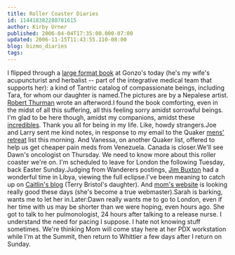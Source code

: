 ```yaml
---
title: Roller Coaster Diaries
id: 114418382280781615
author: Kirby Urner
published: 2006-04-04T17:35:00.000-07:00
updated: 2006-11-15T11:43:55.110-08:00
blog: bizmo_diaries
tags: 
---
```


I flipped through a [large format book](http://www.amazon.com/gp/product/0935112596/102-8834637-6402554) at Gonzo's today (he's my wife's acupuncturist and herbalist -- part of the integrative medical team that supports her):  a kind of Tantric catalog of compassionate beings, including Tara, for whom our daughter is named.The pictures are by a Nepalese artist.  [Robert Thurman](http://controlroom.blogspot.com/2006/01/one-movie.html) wrote an afterword.I found the book comforting, even in the midst of all this suffering, all this feeling sorry amidst sorrowful beings.  I'm glad to be here though, amidst my companions, amidst these [incredibles](http://mybizmo.blogspot.com/2005/02/incredibles-movie-review.html).  Thank you all for being in my life.  Like, howdy strangers.Joe and Larry sent me kind notes, in response to my email to the Quaker [mens' retreat](http://mybizmo.blogspot.com/2006/03/mens-retreat.html) list this morning.  And Vanessa, on another Quaker list, offered to help us get cheaper pain meds from Venezuela.  Canada is closer.We'll see Dawn's oncologist on Thursday.  We need to know more about this roller coaster we're on.  I'm scheduled to leave for London the following Tuesday, back Easter Sunday.Judging from Wanderers postings, [Jim Buxton](http://worldgame.blogspot.com/2005/04/eclipse-chasing.html) had a wonderful time in Libya, viewing the full eclipse.I've been meaning to catch up on [Caitlin's blog](http://lindseyandcaitlin.blog.com/) (Terry Bristol's daughter).  And [mom's website](http://www.4dsolutions.net/wilpf/) is looking really good these days (she's become a true webmaster).Sarah is barking, wants me to let her in.Later:Dawn really wants me to go to London, even if her time with us may be shorter than we were hoping, even hours ago.  She got to talk to her pulmonologist, 24 hours after talking to a release nurse.  I understand the need for pacing I suppose.  I hate not knowing stuff sometimes.  We're thinking Mom will come stay here at her PDX workstation while I'm at the Summit, then return to Whittier a few days after I return on Sunday.